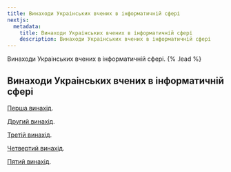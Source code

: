 ```yaml
---
title: Винаходи Украінських вчених в інформатичній сфері
nextjs:
  metadata:
    title: Винаходи Украінських вчених в інформатичній сфері
    description: Винаходи Украінських вчених в інформатичній сфері
---
```


Винаходи Украінських вчених в інформатичній сфері. {% .lead %}

## Винаходи Украінських вчених в інформатичній сфері
[Перша винахід]().



[Другий винахід]().



[Третій винахід]().



[Четвертий винахід]().



[Пятий винахід]().
